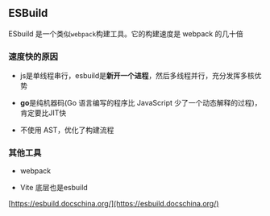 ## ESBuild

ESbuild 是一个类似```webpack```构建工具。它的构建速度是 webpack 的几十倍

### 速度快的原因

* js是单线程串行，esbuild是**新开一个进程**，然后多线程并行，充分发挥多核优势

* **go**是纯机器码(Go 语言编写的程序比 JavaScript 少了一个动态解释的过程)，肯定要比JIT快

* 不使用 AST，优化了构建流程


### 其他工具

* webpack

* Vite 底层也是esbuild



[https://esbuild.docschina.org/](https://esbuild.docschina.org/)

<!-- TODO -->